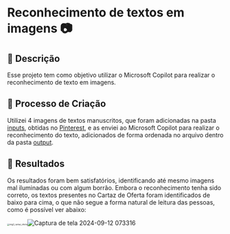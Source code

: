 # Reconhecimento de textos em imagens 📷

## 📒 Descrição

Esse projeto tem como objetivo utilizar o Microsoft Copilot para realizar o reconhecimento de texto em imagens.

## 🧐 Processo de Criação

Utilizei 4 imagens de textos manuscritos, que foram adicionadas na pasta [inputs](https://github.com/GustavoNobregaS/copilot-image-to-text/tree/main/inputs), obtidas no [Pinterest](https://br.pinterest.com/ideas/), e as enviei ao Microsoft Copilot para realizar o reconhecimento do texto, adicionados de forma ordenada no arquivo dentro da pasta [output](https://github.com/GustavoNobregaS/copilot-image-to-text/tree/main/output).

## 🚀 Resultados

Os resultados foram bem satisfatórios, identificando até mesmo imagens mal iluminadas ou com algum borrão. Embora o reconhecimento tenha sido correto, os textos presentes no Cartaz de Oferta foram identificados de baixo para cima, o que não segue a forma natural de leitura das pessoas, como é possível ver abaixo:

<img title="" src="file:///C:/Users/leand/Downloads/dio/copilot-image-to-text/inputs/img3_cartaz_oferta.jpg" alt="img3_cartaz_oferta" style="zoom:33%;">![Captura de tela 2024-09-12 073316](C:\Users\leand\Downloads\dio\Captura%20de%20tela%202024-09-12%20073316.png)


